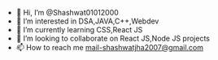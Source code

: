 - 👋 Hi, I’m @Shashwat01012000
- 👀 I’m interested in DSA,JAVA,C++,Webdev
- 🌱 I’m currently learning CSS,React JS
- 💞️ I’m looking to collaborate on React JS,Node JS projects
- 📫 How to reach me mail-shashwatjha2007@gmail.com

<!---
Shashwat01012000/Shashwat01012000 is a ✨ special ✨ repository because its `README.md` (this file) appears on your GitHub profile.
You can click the Preview link to take a look at your changes.
--->
